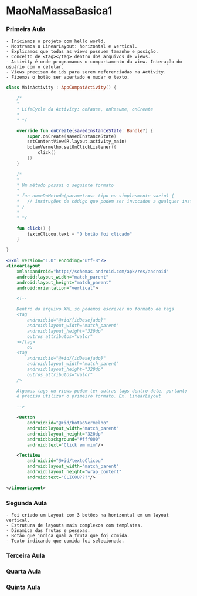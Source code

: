 # MaoNaMassaBasica1

### Primeira Aula

    - Iniciamos o projeto com hello world.
    - Mostramos o LinearLayout: horizontal e vertical.    
    - Explicamos que todas as views possuem tamanho e posição.
    - Conceito de <tag></tag> dentro dos arquivos de views.
    - Activity é onde programamos o comportamento da view. Interação do usuário com o celular.
    - Views precisam de ids para serem referenciadas na Activity.
    - Fizemos o botão ser apertado e mudar o texto.
    
``` MainActivity.kt
class MainActivity : AppCompatActivity() {

    /*
    *
    * LifeCycle da Activity: onPause, onResume, onCreate
    *
    * */

    override fun onCreate(savedInstanceState: Bundle?) {
        super.onCreate(savedInstanceState)
        setContentView(R.layout.activity_main)
        botaoVermelho.setOnClickListener({
            click()
        })
    }

    /*
    *
    * Um método possui o seguinte formato
    *
    * fun nomeDoMetodo(parametros: tipo ou simplesmente vazio) {
    *   // instruções de código que podem ser invocados a qualquer instante dentro dessa Activity
    * }
    *
    * */

    fun click() {
        textoClicou.text = "O botão foi clicado"
    }

}
```
    
```activity_main.xml
<?xml version="1.0" encoding="utf-8"?>
<LinearLayout
    xmlns:android="http://schemas.android.com/apk/res/android"
    android:layout_width="match_parent"
    android:layout_height="match_parent"
    android:orientation="vertical">

    <!--

    Dentro do arquivo XML só podemos escrever no formato de tags
    <tag
        android:id="@+id/{idDesejado}"
        android:layout_width="match_parent"
        android:layout_height="320dp"
        outros_attributos="valor"
    ></tag>
        ou
    <tag
        android:id="@+id/{idDesejado}"
        android:layout_width="match_parent"
        android:layout_height="320dp"
        outros_attributos="valor"
    />

    Algumas tags ou views podem ter outras tags dentro dele, portanto
    é preciso utilizar o primeiro formato. Ex. LinearLayout

    -->

    <Button
        android:id="@+id/botaoVermelho"
        android:layout_width="match_parent"
        android:layout_height="320dp"
        android:background="#fff000"
        android:text="Click em mim"/>

    <TextView
        android:id="@+id/textoClicou"
        android:layout_width="match_parent"
        android:layout_height="wrap_content"
        android:text="CLICOU???"/>

</LinearLayout>
```
### Segunda Aula

    - Foi criado um Layout com 3 botões na horizontal em um layout vertical.
    - Estrutura de layouts mais complexos com templates.
    - Dinamica das frutas e pessoas.
    - Botão que indica qual a fruta que foi comida.
    - Texto indicando que comida foi selecionada.
    
### Terceira Aula

### Quarta Aula

### Quinta Aula
    
